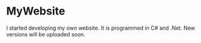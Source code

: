 # MyWebsite

I started developing my own website. It is programmed in C# and .Net. New versions will be uploaded soon.
